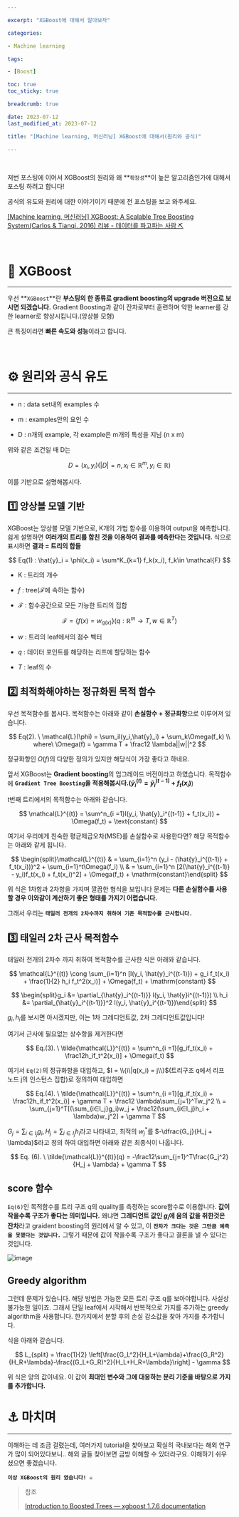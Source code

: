 ```yaml
---

excerpt: "XGBoost에 대해서 알아보자"

categories:

- Machine learning

tags:

- [Boost]

toc: true
toc_sticky: true

breadcrumb: true

date: 2023-07-12
last_modified_at: 2023-07-12

title: "[Machine learning, 머신러닝] XGBoost에 대해서(원리와 공식)"

---
```


<br>

저번 포스팅에 이어서 XGBoost의 원리와 왜 **`확장성`**이 높은 알고리즘인가에 대해서 포스팅 하려고 합니다!

공식의 유도와 원리에 대한 이야기이기 때문에 전 포스팅을 보고 와주세요.

[[Machine learning, 머신러닝] XGBoost: A Scalable Tree Boosting System(Carlos &amp; Tianqi. 2016) 리뷰 - 데이터를 파고파는 사람 ⛏️](https://novicedata.github.io/machine%20learning/XGBoost-%EB%A6%AC%EB%B7%B0/)

<br>

# 📌 XGBoost

---

우선 **`XGBoost`**란 **부스팅의 한 종류로 gradient boosting의 upgrade 버전으로 보시면 되겠습니다.** Gradient Boosting과 같이 잔차로부터 훈련하며 약한 learner를 강한 learner로 향상시킵니다.(앙상블 모형)

큰 특징이라면 **빠른 속도와 성능**이라고 합니다.

<br>

# ⚙️ 원리와 공식 유도

---

- n : data set내의 examples 수
  
- m : examples안의 요인 수
  
- D : n개의 example, 각 example은 m개의 특성을 지님 (n x m)
  

위와 같은 조건일 때 D는

$$
D = {(x_i, y_i)} (|D| = n, x_i ∈ \mathbb{R}^m, y_i ∈ \mathbb{R})
$$

이를 기반으로 설명해봅시다.

## 1️⃣ 앙상블 모델 기반

XGBoost는 앙상블 모델 기반으로, K개의 가법 함수를 이용하여 output을 예측합니다. 쉽게 설명하면 **여러개의 트리를 합친 것을 이용하여 결과를 예측한다는 것입니다.** 식으로 표시하면 **결과 = 트리의 합들**

$$
Eq(1) : 
\hat{y}_i = \phi(x_i) = \sum^K_{k=1} f_k(x_i), f_k\in \mathcal{F}
$$

- K : 트리의 개수
  
- $f$ : tree($\mathcal{F}$에 속하는 함수)
  
- $\mathcal{F}$ : 함수공간으로 모든 가능한 트리의 집합
  

$$
\mathcal{F} = \{f(x) = w_{q(x)}\}(q : \mathbb{R}^m → T, w ∈ \mathbb{R}^
T
)
$$

- $w$ : 트리의 leaf에서의 점수 벡터
  
- $q$ : 데이터 포인트를 해당하는 리프에 할당하는 함수
  
- $T$ : leaf의 수
  

## 2️⃣ 최적화해야하는 정규화된 목적 함수

우선 목적함수를 봅시다. 목적함수는 아래와 같이 **손실함수 + 정규화항**으로 이루어져 있습니다.

$$
Eq(2). \ \mathcal{L}(\phi) = \sum_il(y_i,\hat{y}_i) + \sum_k\Omega(f_k)
\\
where\ \Omega(f) = \gamma T + \frac12 \lambda||w||^2
$$

정규화항인 $\Omega(f)$의 다양한 정의가 있지만 해당식이 가장 좋다고 하네요.

앞서 XGBoost는 **Gradient boosting**의 업그레이드 버전이라고 하였습니다. 목적함수에 **`Gradient Tree Boosting`**을 적용해봅시다.(**$\hat{y}_i^{(t)} = \hat{y}_i^{(t-1)} + f_t(x_i)$**)

$t$번째 트리에서의 목적함수는 아래와 같습니다.

$$
\mathcal{L}^{(t)} = \sum^n_{i =1}l(y_i, \hat{y}_i^{(t-1)} + f_t(x_i)) + \Omega(f_t) + \text{constant}
$$

여기서 우리에게 친숙한 평균제곱오차(MSE)를 손실함수로 사용한다면? 해당 목적함수는 아래와 같게 됩니다.

$$
\begin{split}\mathcal{L}^{(t)} & = \sum_{i=1}^n (y_i - (\hat{y}_i^{(t-1)} + f_t(x_i)))^2 + \sum_{i=1}^t\Omega(f_i) \\          & = \sum_{i=1}^n [2(\hat{y}_i^{(t-1)} - y_i)f_t(x_i) + f_t(x_i)^2] + \Omega(f_t) + \mathrm{constant}\end{split}
$$

위 식은 1차항과 2차항을 가지며 깔끔한 형식을 보입니다 문제는 **다른 손실함수를 사용할 경우 이와같이 계산하기 좋은 형태를 가지기 어렵습니다.**

그래서 우리는 **`태일러 전개의 2차수까지 취하여 기존 목적함수를 근사합니다.`**

## 3️⃣ 태일러 2차 근사 목적함수

태일러 전개의 2차수 까지 취하여 목적함수를 근사한 식은 아래와 같습니다.

$$
\mathcal{L}^{(t)} \cong \sum_{i=1}^n [l(y_i, \hat{y}_i^{(t-1)}) + g_i f_t(x_i) + \frac{1}{2} h_i f_t^2(x_i)] + \Omega(f_t) + \mathrm{constant}
$$

$$
\begin{split}g_i &= \partial_{\hat{y}_i^{(t-1)}} l(y_i, \hat{y}i^{(t-1)})
\\
h_i &= \partial_{\hat{y}_i^{(t-1)}}^2 l(y_i, \hat{y}_i^{(t-1)})\end{split}
$$

$g_i, h_i$를 보시면 아시겠지만, 이는 1차 그레디언트값, 2차 그레디언트값입니다!

여기서 근사에 필요없는 상수항을 제거한다면

$$
Eq.(3). \ \tilde{\mathcal{L}}^{(t)} = \sum^n_{i =1}[g_if_t(x_i) + \frac12h_if_t^2(x_i)] + \Omega(f_t)
$$

여기서 `Eq(2)`의 정규화항을 대입하고, $I = \\{i\|q(x_i) = j\\}$(트리구조 q에서 리프 노드 j의 인스턴스 집합)로 정의하여 대입하면

$$
Eq.(4). \ \tilde{\mathcal{L}}^{(t)} = \sum^n_{i =1}[g_if_t(x_i) + \frac12h_if_t^2(x_i)] + \gamma T + \frac12 \lambda\sum_{j=1}^Tw_j^2
\\
= \sum_{j=1}^T[(\sum_{i∈I_j}g_i)w_j + \frac12(\sum_{i∈I_j}h_i + \lambda)w_j^2] + \gamma T
$$

$G_j = \sum_{i \in I_j}g_i, H_j = \sum_{i \in I_j}h_i$라고 나타내고, 최적의 $w_j^*$를 $-\dfrac{G_j}{H_j + \lambda}$라고 정의 하여 대입하면 아래와 같은 최종식이 나옵니다.

$$
Eq. (6). \ \tilde{\mathcal{L}}^{(t)}(q) = -\frac12\sum_{j=1}^T\frac{G_j^2}{H_j + \lambda} +  \gamma T
$$

## score 함수

`Eq(6)`인 목적함수를 트리 구조 q의 quality를 측정하는 score함수로 이용합니다. **값이 작을수록 구조가 좋다는 의미입니다.** 왜냐면 **그레디언트 값인 $g_i$에 음의 값을 취한것은** **잔차**라고 graident boosting의 원리에서 알 수 있고, 이 **`잔차가 크다는 것은 그만큼 예측을 못했다는 것입니다.`** 그렇기 때문에 값이 작을수록 구조가 좋다고 결론을 낼 수 있다는 것입니다.

![image](https://github.com/novicedata/scrap-comment/assets/88019539/9b676c05-bd3a-4ffb-a896-9df4fe8ad8ef)

## Greedy algorithm

그런데 문제가 있습니다. 해당 방법은 가능한 모든 트리 구조 q를 보아야합니다. 사실상 불가능한 일이죠. 그래서 단일 leaf에서 시작해서 반복적으로 가지를 추가하는 greedy algorithm을 사용합니다. 한가지에서 분할 후의 손실 감소값을 찾아 가지를 추가합니다.

식을 아래와 같습니다.

$$
L_{split} = \frac{1}{2} \left[\frac{G_L^2}{H_L+\lambda}+\frac{G_R^2}{H_R+\lambda}-\frac{(G_L+G_R)^2}{H_L+H_R+\lambda}\right] - \gamma
$$

위 식은 양의 값이네요. 이 값이 **최대인 변수와 그에 대응하는 분리 기준을 바탕으로 가지를 추가합니다.**

# ⚓ 마치며

---

이해하는 데 조금 걸렸는데, 여러가지 tutorial을 찾아보고 확실히 국내보다는 해외 연구가 많이 되어있다보니.. 해외 글들 찾아보면 금방 이해할 수 있더라구요. 이해하기 쉬우셨으면 좋겠습니다.

**`이상 XGBoost의 원리 였습니다! ☠️`**

> 참조
> 
> [Introduction to Boosted Trees &mdash; xgboost 1.7.6 documentation](https://xgboost.readthedocs.io/en/stable/tutorials/model.html)
